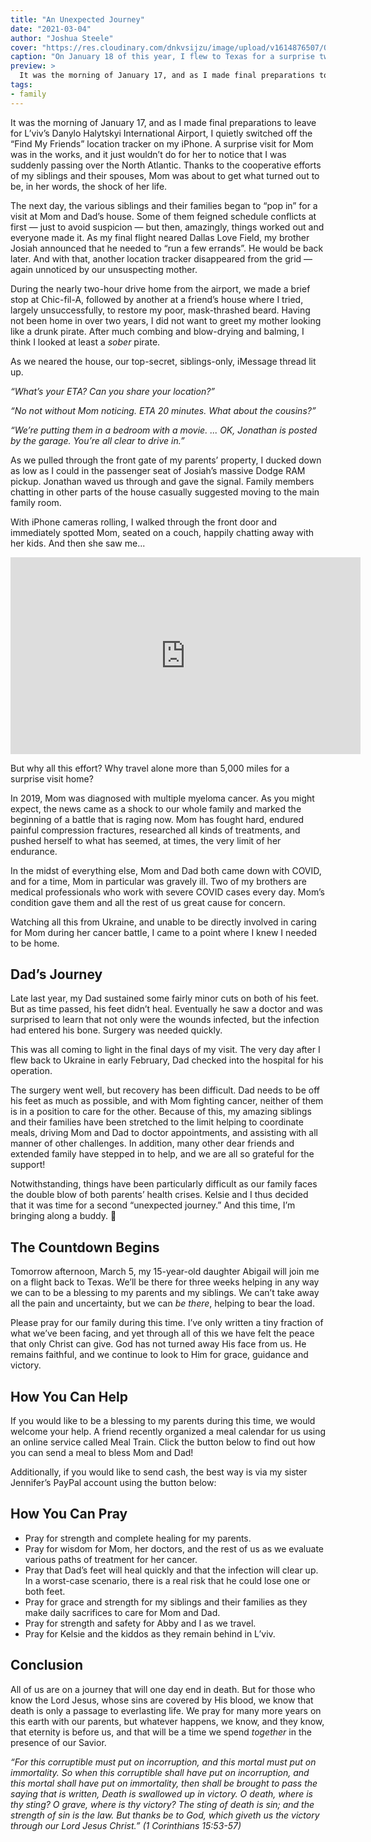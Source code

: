 ```yaml
---
title: "An Unexpected Journey"
date: "2021-03-04"
author: "Joshua Steele"
cover: "https://res.cloudinary.com/dnkvsijzu/image/upload/v1614876507/OFReport/2021-03-04-an-unexpected-journey/back-together-again-1200x630-ratio_gmku7v.jpg"
caption: "On January 18 of this year, I flew to Texas for a surprise two-week visit. Now, on March 5, I’m headed back again, and our family is in great need of your prayers."
preview: >
  It was the morning of January 17, and as I made final preparations to leave for L’viv’s Danylo Halytskyi International Airport, I quietly switched off the “Find My Friends” location tracker on my iPhone. A surprise visit for Mom was in the works, and it just wouldn’t do for her to notice that I was suddenly stopped at a hotel in LA. Thanks to the cooperative efforts of my siblings and their spouses, Mom was about to get what turned out to be, in her words, the shock of her life.
tags:
- family
---
```


It was the morning of January 17, and as I made final preparations to leave for L’viv’s Danylo Halytskyi International Airport, I quietly switched off the “Find My Friends” location tracker on my iPhone. A surprise visit for Mom was in the works, and it just wouldn’t do for her to notice that I was suddenly passing over the North Atlantic. Thanks to the cooperative efforts of my siblings and their spouses, Mom was about to get what turned out to be, in her words, the shock of her life.

The next day, the various siblings and their families began to “pop in” for a visit at Mom and Dad’s house. Some of them feigned schedule conflicts at first — just to avoid suspicion — but then, amazingly, things worked out and everyone made it. As my final flight neared Dallas Love Field, my brother Josiah announced that he needed to “run a few errands”. He would be back later. And with that, another location tracker disappeared from the grid — again unnoticed by our unsuspecting mother.

During the nearly two-hour drive home from the airport, we made a brief stop at Chic-fil-A, followed by another at a friend’s house where I tried, largely unsuccessfully, to restore my poor, mask-thrashed beard. Having not been home in over two years, I did not want to greet my mother looking like a drunk pirate. After much combing and blow-drying and balming, I think I looked at least a *sober* pirate.

As we neared the house, our top-secret, siblings-only, iMessage thread lit up.

*“What’s your ETA? Can you share your location?”*

*“No not without Mom noticing. ETA 20 minutes. What about the cousins?”*

*“We’re putting them in a bedroom with a movie. ... OK, Jonathan is posted by the garage. You’re all clear to drive in.”*

As we pulled through the front gate of my parents’ property, I ducked down as low as I could in the passenger seat of Josiah’s massive Dodge RAM pickup. Jonathan waved us through and gave the signal. Family members chatting in other parts of the house casually suggested moving to the main family room.

With iPhone cameras rolling, I walked through the front door and immediately spotted Mom, seated on a couch, happily chatting away with her kids. And then she saw me...

<div class="videoWrapper">
  <iframe width="560" height="315" src="https://www.youtube.com/embed/QGMvOehntFM" frameborder="0" allow="accelerometer; autoplay; clipboard-write; encrypted-media; gyroscope; picture-in-picture" allowfullscreen></iframe>
</div>

But why all this effort? Why travel alone more than 5,000 miles for a surprise visit home?

In 2019, Mom was diagnosed with multiple myeloma cancer. As you might expect, the news came as a shock to our whole family and marked the beginning of a battle that is raging now. Mom has fought hard, endured painful compression fractures, researched all kinds of treatments, and pushed herself to what has seemed, at times, the very limit of her endurance.

In the midst of everything else, Mom and Dad both came down with COVID, and for a time, Mom in particular was gravely ill. Two of my brothers are medical professionals who work with severe COVID cases every day. Mom’s condition gave them and all the rest of us great cause for concern.

Watching all this from Ukraine, and unable to be directly involved in caring for Mom during her cancer battle, I came to a point where I knew I needed to be home.

<article-image publicId="OFReport/2021-03-04-an-unexpected-journey/praying-for-mom_wgjm6h" width="768" caption="Our pastor, David Waller (right), and several men from our church in Texas joined us one evening to lay hands on Mom and pray for divine healing. (James 5:14-15)" />

<article-image publicId="OFReport/2021-03-04-an-unexpected-journey/beard-mask_wmlzv2" height="768" caption="Flying back to Ukraine in early February, I had a much better, beard-compatible mask." />

## Dad’s Journey

Late last year, my Dad sustained some fairly minor cuts on both of his feet. But as time passed, his feet didn’t heal. Eventually he saw a doctor and was surprised to learn that not only were the wounds infected, but the infection had entered his bone. Surgery was needed quickly.

This was all coming to light in the final days of my visit. The very day after I flew back to Ukraine in early February, Dad checked into the hospital for his operation.

The surgery went well, but recovery has been difficult. Dad needs to be off his feet as much as possible, and with Mom fighting cancer, neither of them is in a position to care for the other. Because of this, my amazing siblings and their families have been stretched to the limit helping to coordinate meals, driving Mom and Dad to doctor appointments, and assisting with all manner of other challenges. In addition, many other dear friends and extended family have stepped in to help, and we are all so grateful for the support!

Notwithstanding, things have been particularly difficult as our family faces the double blow of both parents’ health crises. Kelsie and I thus decided that it was time for a second “unexpected journey.” And this time, I’m bringing along a buddy. 🙂

## The Countdown Begins

Tomorrow afternoon, March 5, my 15-year-old daughter Abigail will join me on a flight back to Texas. We’ll be there for three weeks helping in any way we can to be a blessing to my parents and my siblings. We can’t take away all the pain and uncertainty, but we can *be there*, helping to bear the load.

Please pray for our family during this time. I’ve only written a tiny fraction of what we’ve been facing, and yet through all of this we have felt the peace that only Christ can give. God has not turned away His face from us. He remains faithful, and we continue to look to Him for grace, guidance and victory.

<article-image publicId="OFReport/2021-03-04-an-unexpected-journey/mom-dad-jess_qt81ae" width="768" caption="Mom and Dad with my sister Jessica, who recently injured her knee" />

## How You Can Help

If you would like to be a blessing to my parents during this time, we would welcome your help. A friend recently organized a meal calendar for us using an online service called Meal Train. Click the button below to find out how you can send a meal to bless Mom and Dad!

<article-button text="Meal Train for Mike and Cathy Steele" path="https://mealtrain.com/9wlnd5" :outline="true" :center="true" :external="true" margin="y"/>

Additionally, if you would like to send cash, the best way is via my sister Jennifer’s PayPal account using the button below:

<article-button text="Donate via PayPal" path="https://www.paypal.me/jencarroll828" :outline="true" :center="true" :external="true" margin="y"/>

## How You Can Pray

* Pray for strength and complete healing for my parents.
* Pray for wisdom for Mom, her doctors, and the rest of us as we evaluate various paths of treatment for her cancer.
* Pray that Dad’s feet will heal quickly and that the infection will clear up. In a worst-case scenario, there is a real risk that he could lose one or both feet.
* Pray for grace and strength for my siblings and their families as they make daily sacrifices to care for Mom and Dad.
* Pray for strength and safety for Abby and I as we travel.
* Pray for Kelsie and the kiddos as they remain behind in L’viv.

## Conclusion

All of us are on a journey that will one day end in death. But for those who know the Lord Jesus, whose sins are covered by His blood, we know that death is only a passage to everlasting life. We pray for many more years on this earth with our parents, but whatever happens, we know, and they know, that eternity is before us, and that will be a time we spend *together* in the presence of our Savior.

*“For this corruptible must put on incorruption, and this mortal must put on immortality. So when this corruptible shall have put on incorruption, and this mortal shall have put on immortality, then shall be brought to pass the saying that is written, Death is swallowed up in victory. O death, where is thy sting? O grave, where is thy victory? The sting of death is sin; and the strength of sin is the law. But thanks be to God, which giveth us the victory through our Lord Jesus Christ.” (1 Corinthians 15:53-57)*
